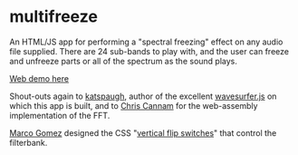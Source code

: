 # multifreeze

An HTML/JS app for performing a "spectral freezing" effect on any audio file supplied. There are 24 sub-bands to play with, and the user can freeze and unfreeze parts or all of the spectrum as the sound plays.

[Web demo here](http://kernow.me/multifreeze/)

Shout-outs again to [katspaugh](https://github.com/katspaugh/), author of the excellent [wavesurfer.js](https://github.com/katspaugh/wavesurfer.js) on which this app is built, and to [Chris Cannam](https://thebreakfastpost.com/2015/10/18/ffts-in-javascript/) for the web-assembly implementation of the FFT. 

[Marco Gomez](https://codepen.io/mgzme) designed the CSS "[vertical flip switches](https://codepen.io/mgzme/pen/OqqeLM)" that control the filterbank.
